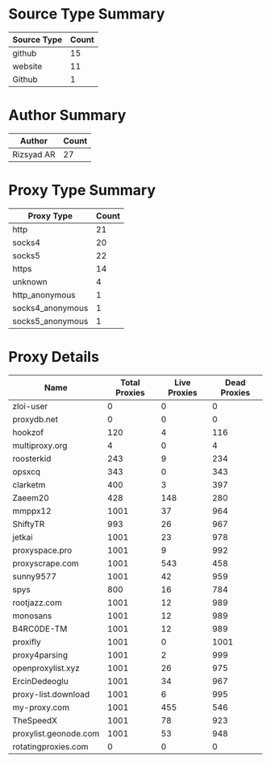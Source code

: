 # Source Type Summary

| Source Type | Count |
|-------------|-------|
| github | 15 |
| website | 11 |
| Github | 1 |


# Author Summary

| Author | Count |
|--------|-------|
| Rizsyad AR | 27 |


# Proxy Type Summary

| Proxy Type | Count |
|------------|-------|
| http | 21 |
| socks4 | 20 |
| socks5 | 22 |
| https | 14 |
| unknown | 4 |
| http_anonymous | 1 |
| socks4_anonymous | 1 |
| socks5_anonymous | 1 |


# Proxy Details

| Name | Total Proxies | Live Proxies | Dead Proxies |
|------|---------------|--------------|---------------|
| zloi-user | 0 | 0 | 0 |
| proxydb.net | 0 | 0 | 0 |
| hookzof | 120 | 4 | 116 |
| multiproxy.org | 4 | 0 | 4 |
| roosterkid | 243 | 9 | 234 |
| opsxcq | 343 | 0 | 343 |
| clarketm | 400 | 3 | 397 |
| Zaeem20 | 428 | 148 | 280 |
| mmppx12 | 1001 | 37 | 964 |
| ShiftyTR | 993 | 26 | 967 |
| jetkai | 1001 | 23 | 978 |
| proxyspace.pro | 1001 | 9 | 992 |
| proxyscrape.com | 1001 | 543 | 458 |
| sunny9577 | 1001 | 42 | 959 |
| spys | 800 | 16 | 784 |
| rootjazz.com | 1001 | 12 | 989 |
| monosans | 1001 | 12 | 989 |
| B4RC0DE-TM | 1001 | 12 | 989 |
| proxifly | 1001 | 0 | 1001 |
| proxy4parsing | 1001 | 2 | 999 |
| openproxylist.xyz | 1001 | 26 | 975 |
| ErcinDedeoglu | 1001 | 34 | 967 |
| proxy-list.download | 1001 | 6 | 995 |
| my-proxy.com | 1001 | 455 | 546 |
| TheSpeedX | 1001 | 78 | 923 |
| proxylist.geonode.com | 1001 | 53 | 948 |
| rotatingproxies.com | 0 | 0 | 0 |
